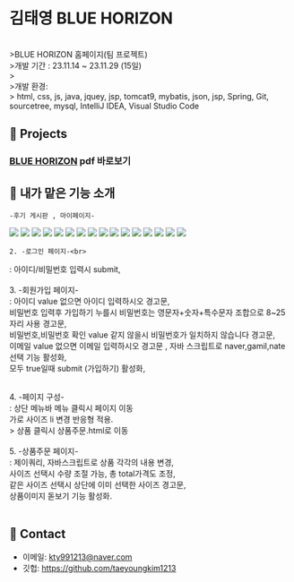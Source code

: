 # 김태영 BLUE HORIZON

<br>
>BLUE HORIZON 홈페이지(팀 프로젝트)  <br>
>개발 기간 : 23.11.14 ~ 23.11.29 (15일)<br>
>  <br>
>개발 환경:  <br>
> html, css, js, java, jquey, jsp, tomcat9, mybatis, json, jsp, Spring, Git, sourcetree, 
	mysql, IntelliJ IDEA, Visual Studio Code<br>


## :pushpin: Projects
 ###  [BLUE HORIZON](https://drive.google.com/file/d/1Aqk8rdy-Go0vhdKua8hBnC3ZLcbxmKp8/view?usp=drive_link) pdf 바로보기

## :pushpin: 내가 맡은 기능 소개<br>
    -후기 게시판 , 마이페이지-
<img src="./README_IMG/013.png">
<img src="./README_IMG/014.png">
<img src="./README_IMG/015.png">
<img src="./README_IMG/016.png">
<img src="./README_IMG/017.png">
<img src="./README_IMG/018.png">
<img src="./README_IMG/019.png">
<img src="./README_IMG/020.png">
<img src="./README_IMG/021.png">
<img src="./README_IMG/022.png">
<img src="./README_IMG/023.png">
<img src="./README_IMG/024.png">
<img src="./README_IMG/025.png">
<img src="./README_IMG/026.png">
<img src="./README_IMG/027.png">
<img src="./README_IMG/028.png">


    2. -로그인 페이지-<br>
:   아이디/비밀번호 입력시 submit,<br>
<br>
    3. -회원가입 페이지-<br>
:   아이디 value 없으면 아이디 입력하시오 경고문,<br>
    비밀번호 입력후 가입하기 누를시 비밀번호는 영문자+숫자+특수문자 조합으로 8~25자리 사용 경고문,<br>
    비밀번호,비밀번호 확인 value 같지 않을시 비밀번호가 일치하지 않습니다 경고문,<br>
    이메일 value 없으면 이메일 입력하시오 경고문 , 자바 스크립트로 naver,gamil,nate 선택 기능 활성화,<br>
    모두 true일때 submit (가입하기) 활성화,<br>

<br>
    4. -페이지 구성-<br>
:   상단 메뉴바 메뉴 클릭시 페이지 이동 <br>
    가로 사이즈 li 변경 반응형 적용.<br>
    > 상품 클릭시 상품주문.html로 이동<br>
<br>
    5. -상품주문 페이지-<br>
:   제이쿼리, 자바스크립트로 상품 각각의 내용 변경,<br>
    사이즈 선택시 수량 조절 가능, 총 total가격도 조정,<br>
    같은 사이즈 선택시 상단에 이미 선택한 사이즈 경고문,<br>
    상품이미지 돋보기 기능 활성화.<br>



</br>

## :pushpin: Contact
- 이메일: kty991213@naver.com
- 깃헙: https://github.com/taeyoungkim1213

</br>






